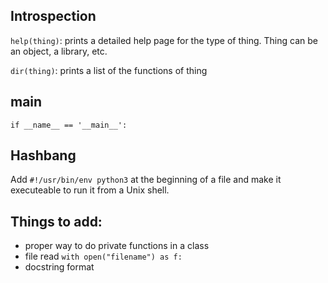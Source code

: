 ## Introspection

`help(thing)`: prints a detailed help page for the type of thing. Thing can be an object, a library, etc.

`dir(thing)`: prints a list of the functions of thing


## main

```
if __name__ == '__main__':
```


## Hashbang

Add `#!/usr/bin/env python3` at the beginning of a file and make it executeable to run it from a Unix shell.


## Things to add:
* proper way to do private functions in a class
* file read `with open("filename") as f:` 
* docstring format 
